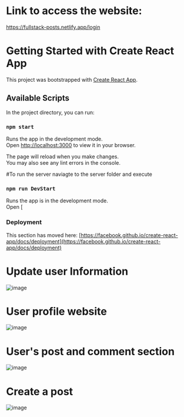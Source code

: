 # Link to access the website:
https://fullstack-posts.netlify.app/login


# Getting Started with Create React App

This project was bootstrapped with [Create React App](https://github.com/facebook/create-react-app).

## Available Scripts

In the project directory, you can run:

### `npm start`

Runs the app in the development mode.\
Open [http://localhost:3000](http://localhost:3000) to view it in your browser.

The page will reload when you make changes.\
You may also see any lint errors in the console.

#To run the server naviagte to the server folder and execute
### `npm run DevStart`

Runs the app is in the development mode.\
Open [
### Deployment

This section has moved here: [https://facebook.github.io/create-react-app/docs/deployment](https://facebook.github.io/create-react-app/docs/deployment)

# Update user Information
![image](https://github.com/Consolefun/Full-Stack-Posts-Client/assets/46702069/953d34bc-049a-4cf5-a44c-888c6d6616ad)

# User profile website
![image](https://github.com/Consolefun/Full-Stack-Posts-Client/assets/46702069/480f1fef-10d1-4c5b-a138-b250192adce3)

# User's post and comment section
![image](https://github.com/Consolefun/Full-Stack-Posts-Client/assets/46702069/0043220a-afb3-40c5-9c54-2edf8aa5e689)

# Create a  post
![image](https://github.com/Consolefun/Full-Stack-Posts-Client/assets/46702069/b7581b51-4d18-4b25-ba28-db0ee27a8056)



